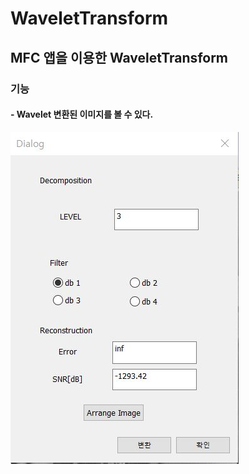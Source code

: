 # WaveletTransform

## MFC 앱을 이용한 WaveletTransform

### 기능
#### - Wavelet 변환된 이미지를 볼 수 있다.
<img src="image/image2.JPG"></img><br/>
